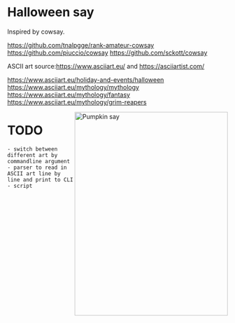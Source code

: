 # Halloween say

Inspired by cowsay. 

https://github.com/tnalpgge/rank-amateur-cowsay
https://github.com/piuccio/cowsay
https://github.com/sckott/cowsay

ASCII art source:https://www.asciiart.eu/ and https://asciiartist.com/

https://www.asciiart.eu/holiday-and-events/halloween
https://www.asciiart.eu/mythology/mythology
https://www.asciiart.eu/mythology/fantasy
https://www.asciiart.eu/mythology/grim-reapers

<img align="right" src="https://github.com/randumrawr/halloweensay/blob/master/pumpkin-demo.png" alt="Pumpkin say" width=350px height=465px/>

# TODO
	- switch between different art by commandline argument
	- parser to read in ASCII art line by line and print to CLI
	- script
